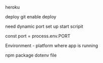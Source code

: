 heroku

deploy
git
enable
deploy

need dynamic port
set up start scripit 


const port = process.env.PORT

Environment - platform where app is running

npm package
dotenv file